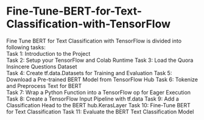 # Fine-Tune-BERT-for-Text-Classification-with-TensorFlow
 Fine Tune BERT for Text Classification with TensorFlow is divided into following tasks:  
 Task 1: Introduction to the Project  
 Task 2:  Setup your TensorFlow and Colab Runtime 
 Task 3: Load the Quora Insincere Questions Dataset  
 Task 4: Create tf.data.Datasets for Training and Evaluation 
 Task 5: Download a Pre-trained BERT Model from TensorFlow Hub 
 Task 6: Tokenize and Preprocess Text for BERT  
 Task 7:  Wrap a Python Function into a TensorFlow op for Eager Execution 
 Task 8: Create a TensorFlow Input Pipeline with tf.data 
 Task 9: Add a Classification Head to the BERT hub.KerasLayer 
 Task 10: Fine-Tune BERT for Text Classification  Task 11: Evaluate the BERT Text Classification Model
